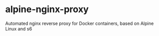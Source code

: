 # alpine-nginx-proxy
Automated nginx reverse proxy for Docker containers, based on Alpine Linux and s6
